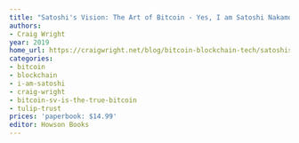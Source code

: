 ```yaml
---
title: "Satoshi's Vision: The Art of Bitcoin - Yes, I am Satoshi Nakamoto. Why I left. Why I returned."
authors:
- Craig Wright
year: 2019
home_url: https://craigwright.net/blog/bitcoin-blockchain-tech/satoshis-vision-the-art-of-bitcoin/
categories:
- bitcoin
- blockchain
- i-am-satoshi
- craig-wright
- bitcoin-sv-is-the-true-bitcoin
- tulip-trust
prices: 'paperbook: $14.99'
editor: Howson Books
---
```



